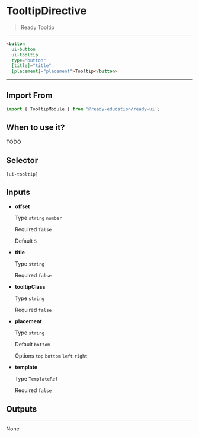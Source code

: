 # TooltipDirective

> Ready Tooltip

---

```html
<button
  ui-button
  ui-tooltip
  type="button"
  [title]="title"
  [placement]="placement">Tooltip</button>
```

---

## Import From
```typescript
import { TooltipModule } from '@ready-education/ready-ui';
```

## When to use it?
TODO


## Selector
`[ui-tooltip]`


## Inputs

- **offset**

  Type `string` `number`

  Required `false`

  Default `5`


- **title**

  Type `string`

  Required `false`

- **tooltipClass**

  Type `string`

  Required `false`

- **placement**

  Type `string`

  Default `bottom`

  Options `top` `bottom` `left` `right`

- **template**

  Type `TemplateRef`

  Required `false`




## Outputs

---

None

